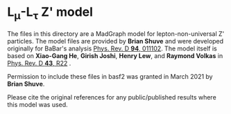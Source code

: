 # L<sub>µ</sub>-L<sub>τ</sub> Z' model

The files in this directory are a MadGraph model for lepton-non-universal Z' particles. The model files are provided by **Brian Shuve** and were developed originally for BaBar's analysis [Phys. Rev. D **94**, 011102](https://doi.org/10.1103/PhysRevD.94.011102). The model itself is based on **Xiao-Gang He**, **Girish Joshi**, **Henry Lew**, and **Raymond Volkas** in [Phys. Rev. D **43**, R22](https://doi.org/10.1103/PhysRevD.43.R22) .

Permission to include these files in basf2 was granted in March 2021 by **Brian Shuve**.

Please cite the original references for any public/published results where this model was used.
